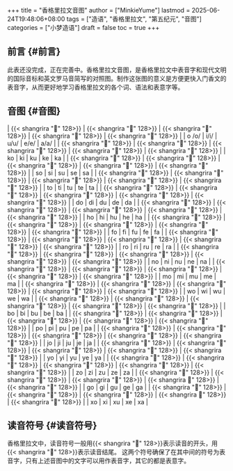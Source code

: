 +++
title = "香格里拉文音图"
author = ["MinkieYume"]
lastmod = 2025-06-24T19:48:06+08:00
tags = ["造语", "香格里拉文", "第五纪元", "音图"]
categories = ["小梦造语"]
draft = false
toc = true
+++

## 前言 {#前言}

此表还没完成，正在完善中。香格里拉文音图，是香格里拉文中表音字和现代文明的国际音标和英文罗马音简写的对照图。制作这张图的意义是方便更快入门香文的表音字，从而更好地学习香格里拉文的各个词、语法和表意字等。


## 音图 {#音图}

| {{< shangrira "󰀁" 128>}} | {{< shangrira "󰀂" 128>}} | {{< shangrira "󰀃" 128>}} | {{< shangrira "󰀄" 128>}} | {{< shangrira "󰀅" 128>}} |
| o /o/                    | i/i/                     | u/u/                     | e/e/                     | a/a/                     |
| {{< shangrira "󰀆" 128>}} | {{< shangrira "󰀇" 128>}} | {{< shangrira "󰀈" 128>}} | {{< shangrira "󰀉" 128>}} | {{< shangrira "󰀊" 128>}} |
| ko                       | ki                       | ku                       | ke                       | ka                       |
| {{< shangrira "󰀋" 128>}} | {{< shangrira "󰀌" 128>}} | {{< shangrira "󰀍" 128>}} | {{< shangrira "󰀎" 128>}} | {{< shangrira "󰀏" 128>}} |
| so                       | si                       | su                       | se                       | sa                       |
| {{< shangrira "󰀐" 128>}} | {{< shangrira "󰀑" 128>}} | {{< shangrira "󰀒" 128>}} | {{< shangrira "󰀓" 128>}} | {{< shangrira "󰀔" 128>}} |
| to                       | ti                       | tu                       | te                       | ta                       |
| {{< shangrira "󰀕" 128>}} | {{< shangrira "󰀖" 128>}} | {{< shangrira "󰀗" 128>}} | {{< shangrira "󰀘" 128>}} | {{< shangrira "󰀙" 128>}} |
| do                       | di                       | du                       | de                       | da                       |
| {{< shangrira "󰀚" 128>}} | {{< shangrira "󰀛" 128>}} | {{< shangrira "󰀜" 128>}} | {{< shangrira "󰀝" 128>}} | {{< shangrira "󰀞" 128>}} |
| ho                       | hi                       | hu                       | he                       | ha                       |
| {{< shangrira "󰀟" 128>}} | {{< shangrira "󰀠" 128>}} | {{< shangrira "󰀡" 128>}} | {{< shangrira "󰀢" 128>}} | {{< shangrira "󰀣" 128>}} |
| fo                       | fi                       | fu                       | fe                       | fa                       |
| {{< shangrira "󰀤" 128>}} | {{< shangrira "󰀥" 128>}} | {{< shangrira "󰀦" 128>}} | {{< shangrira "󰀧" 128>}} | {{< shangrira "󰀨" 128>}} |
| ro                       | ri                       | ru                       | re                       | ra                       |
| {{< shangrira "󰀩" 128>}} | {{< shangrira "󰀪" 128>}} | {{< shangrira "󰀫" 128>}} | {{< shangrira "󰀬" 128>}} | {{< shangrira "󰀭" 128>}} |
| no                       | ni                       | nu                       | ne                       | na                       |
| {{< shangrira "󰀮" 128>}} | {{< shangrira "󰀯" 128>}} | {{< shangrira "󰀰" 128>}} | {{< shangrira "󰀱" 128>}} | {{< shangrira "󰀲" 128>}} |
| mo                       | mi                       | mu                       | me                       | ma                       |
| {{< shangrira "󰀳" 128>}} | {{< shangrira "󰀴" 128>}} | {{< shangrira "󰀵" 128>}} | {{< shangrira "󰀶" 128>}} | {{< shangrira "󰀷" 128>}} |
| wo                       | wi                       | wu                       | we                       | wa                       |
| {{< shangrira "󰀸" 128>}} | {{< shangrira "󰀹" 128>}} | {{< shangrira "󰀺" 128>}} | {{< shangrira "󰀻" 128>}} | {{< shangrira "󰀼" 128>}} |
| bo                       | bi                       | bu                       | be                       | ba                       |
| {{< shangrira "󰀽" 128>}} | {{< shangrira "󰀾" 128>}} | {{< shangrira "󰀿" 128>}} | {{< shangrira "󰁀" 128>}} | {{< shangrira "󰁁" 128>}} |
| po                       | pi                       | pu                       | pe                       | pa                       |
| {{< shangrira "󰁂" 128>}} | {{< shangrira "󰁃" 128>}} | {{< shangrira "󰁄" 128>}} | {{< shangrira "󰁅" 128>}} | {{< shangrira "󰁆" 128>}} |
| jo                       | ji                       | ju                       | je                       | ja                       |
| {{< shangrira "󰁇" 128>}} | {{< shangrira "󰁈" 128>}} | {{< shangrira "󰁉" 128>}} | {{< shangrira "󰁊" 128>}} | {{< shangrira "󰁋" 128>}} |
| yo                       | yi                       | yu                       | ye                       | ya                       |
| {{< shangrira "󰁌" 128>}} | {{< shangrira "󰁍" 128>}} | {{< shangrira "󰁎" 128>}} | {{< shangrira "󰁏" 128>}} | {{< shangrira "󰁐" 128>}} |
| zo                       | zi                       | zu                       | ze                       | za                       |
| {{< shangrira "󰁑" 128>}} | {{< shangrira "󰁒" 128>}} | {{< shangrira "󰁓" 128>}} | {{< shangrira 󰁔" 128>}}  | {{< shangrira "󰁕" 128>}} |
| go                       | gi                       | gu                       | ge                       | ga                       |
| {{< shangrira "󰁖" 128>}} | {{< shangrira "󰁗" 128>}} | {{< shangrira "󰁘" 128>}} | {{< shangrira 󰁙" 128>}}  | {{< shangrira "󰁚" 128>}} |
| xo                       | xi                       | xu                       | xe                       | xa                       |


## 读音符号 {#读音符号}

香格里拉文中，读音符号一般用{{< shangrira "󰁛" 128>}}表示读音的开头，用{{< shangrira "󰁜" 128>}}表示读音结尾。
这两个符号确保了在其中间的符号为表音字，只有上述音图中的文字可以用作表音字，其它的都是表意字。
